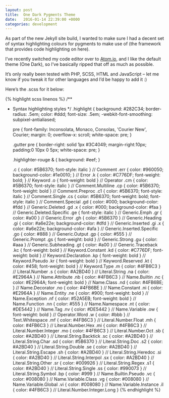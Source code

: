 ```yaml
---
layout: post
title:  One Dark Pygments Theme
date:   2016-01-14 22:39:00 +0000
categories: development
---
```


As part of the new Jekyll site build, I wanted to make sure I had a decent set of syntax highlighting colours for pygments to make use of (the framework that provides code highlighting on here).

I’ve recently switched my code editor over to [Atom.io](https://atom.io), and I like the default theme (One Dark), so I’ve basically ripped that off as much as possible.

It’s only really been tested with PHP, SCSS, HTML and JavaScript – let me know if you tweak it for other languages and I’d be happy to add it :)

Here’s the .scss for it below:

{% highlight scss linenos %}
/**
 * Syntax highlighting styles
 */
.highlight {
    background: #282C34;
    border-radius: .5em;
    color: #ddd;
    font-size: .5em;
    -webkit-font-smoothing: subpixel-antialiased;

    pre {
      font-family: Inconsolata, Monaco, Consolas, 'Courier New', Courier;
      margin: 0;
      overflow-x: scroll;
      white-space: pre;
    }

    .gutter pre {
      border-right: solid 1px #3C4049;
      margin-right:10px;
      padding:0 10px 0 5px;
      white-space: pre;
    }

    .highlighter-rouge & {
      background: #eef;
    }

    .c     { color: #5B6370; font-style: italic } // Comment
    .err   { color: #960050; background-color: #1e0010; } // Error
    .k     { color: #C776DF; font-weight: bold; } // Keyword
    .o     { font-weight: bold } // Operator
    .cm    { color: #5B6370; font-style: italic } // Comment.Multiline
    .cp    { color: #5B6370; font-weight: bold } // Comment.Preproc
    .c1    { color: #5B6370; font-style: italic } // Comment.Single
    .cs    { color: #5B6370; font-weight: bold; font-style: italic } // Comment.Special
    .gd    { color: #000; background-color: #fdd } // Generic.Deleted
    .gd .x { color: #000; background-color: #faa } // Generic.Deleted.Specific
    .ge    { font-style: italic } // Generic.Emph
    .gr    { color: #a00 } // Generic.Error
    .gh    { color: #5B6370 } // Generic.Heading
    .gi    { color: #a6e22e; background-color: #dfd } // Generic.Inserted
    .gi .x { color: #a6e22e; background-color: #afa } // Generic.Inserted.Specific
    .go    { color: #888 } // Generic.Output
    .gp    { color: #555 } // Generic.Prompt
    .gs    { font-weight: bold } // Generic.Strong
    .gu    { color: #aaa } // Generic.Subheading
    .gt    { color: #a00 } // Generic.Traceback
    .kc    { font-weight: bold } // Keyword.Constant
    .kd    { color: #C776DF; font-weight: bold } // Keyword.Declaration
    .kp    { font-weight: bold } // Keyword.Pseudo
    .kr    { font-weight: bold } // Keyword.Reserved
    .kt    { color: #458; font-weight: bold } // Keyword.Type
    .m     { color: #4FB6C3 } // Literal.Number
    .s     { color: #A2BD40 } // Literal.String
    .na    { color: #E2964A } // Name.Attribute
    .nb    { color: #4FB6C3 } // Name.Builtin
    .nc    { color: #E2964A; font-weight: bold } // Name.Class
    .nd    { color: #4FB6BE; } // Name.Decorator
    .no    { color: #4FB6BE } // Name.Constant
    .ni    { color: #E2964A } // Name.Entity
    .ne    { color: #900; font-weight: bold } // Name.Exception
    .nf    { color: #52A5EB; font-weight: bold } // Name.Function
    .nn    { color: #555 } // Name.Namespace
    .nt    { color: #DE5442 } // Name.Tag
    .nv    { color: #DE5442 } // Name.Variable
    .ow    { font-weight: bold } // Operator.Word
    .w     { color: #bbb } // Text.Whitespace
    .mf    { color: #4FB6C3 } // Literal.Number.Float
    .mh    { color: #4FB6C3 } // Literal.Number.Hex
    .mi    { color: #4FB6C3 } // Literal.Number.Integer
    .mo    { color: #4FB6C3 } // Literal.Number.Oct
    .sb    { color: #A2BD40 } // Literal.String.Backtick
    .sc    { color: #A2BD40 } // Literal.String.Char
    .sd    { color: #5B6370 } // Literal.String.Doc
    .s2    { color: #A2BD40 } // Literal.String.Double
    .se    { color: #A2BD40 } // Literal.String.Escape
    .sh    { color: #A2BD40 } // Literal.String.Heredoc
    .si    { color: #A2BD40 } // Literal.String.Interpol
    .sx    { color: #A2BD40 } // Literal.String.Other
    .sr    { color: #009926 } // Literal.String.Regex
    .s1    { color: #A2BD40 } // Literal.String.Single
    .ss    { color: #990073 } // Literal.String.Symbol
    .bp    { color: #999 } // Name.Builtin.Pseudo
    .vc    { color: #008080 } // Name.Variable.Class
    .vg    { color: #008080 } // Name.Variable.Global
    .vi    { color: #008080 } // Name.Variable.Instance
    .il    { color: #4FB6C3 } // Literal.Number.Integer.Long
}
{% endhighlight %}

<br>

